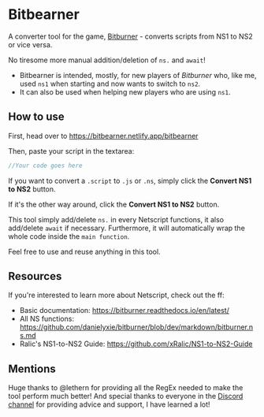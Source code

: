 # Bitbearner
 A converter tool for the game, [Bitburner](https://danielyxie.github.io/bitburner/) - converts scripts from NS1 to NS2 or vice versa.

No tiresome more manual addition/deletion of `ns.` and `await`!

- Bitbearner is intended, mostly, for new players of <em>Bitburner</em> who, like me, used `ns1` when starting and now wants to switch to `ns2`.
- It can also be used when helping new players who are using `ns1`.

## How to use
First, head over to https://bitbearner.netlify.app/bitbearner

Then, paste your script in the textarea:
```js
//Your code goes here
```
If you want to convert a `.script` to `.js` or `.ns`, simply click the <b>Convert NS1 to NS2</b> button.

If it's the other way around, click the <b>Convert NS1 to NS2</b> button.

This tool simply add/delete `ns.` in every Netscript functions, it also add/delete `await` if necessary. Furthermore, it will automatically wrap the whole code inside the `main function`.

Feel free to use and reuse anything in this tool.

## Resources
If you're interested to learn more about Netscript, check out the ff:
- Basic documentation: https://bitburner.readthedocs.io/en/latest/
- All NS functions:   https://github.com/danielyxie/bitburner/blob/dev/markdown/bitburner.ns.md
- Ralic's NS1-to-NS2 Guide: https://github.com/xRalic/NS1-to-NS2-Guide

## Mentions
Huge thanks to @lethern for providing all the RegEx needed to make the tool perform much better!
And special thanks to everyone in the [Discord channel](https://discord.gg/TFc3hKD) for providing advice and support, I have learned a lot!